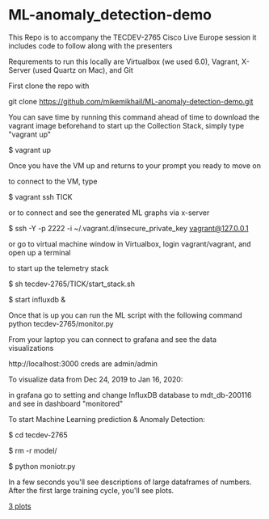 # ML-anomaly_detection-demo

This Repo is to accompany the TECDEV-2765 Cisco Live Europe session
it includes code to follow along with the presenters

Requrements to run this locally are Virtualbox (we used 6.0), Vagrant, X-Server (used Quartz on Mac), and Git

First clone the repo with 

git clone https://github.com/mikemikhail/ML-anomaly-detection-demo.git

You can save time by running this command ahead of time to download the vagrant image beforehand
to start up the Collection Stack, simply type "vagrant up"

$ vagrant up

Once you have the VM up and returns to your prompt you ready to move on 

to connect to the VM, type

$ vagrant ssh TICK

or to connect and see the generated ML graphs via x-server

$ ssh -Y -p 2222 -i ~/.vagrant.d/insecure_private_key vagrant@127.0.0.1

or go to virtual machine window in Virtualbox, login vagrant/vagrant, and open up a terminal

to start up the telemetry stack 

$ sh tecdev-2765/TICK/start_stack.sh

$ start influxdb &

Once that is up you can run the ML script with the following command
python tecdev-2765/monitor.py

From your laptop you can connect to grafana and see the data visualizations

http://localhost:3000
creds are admin/admin

To visualize data from Dec 24, 2019 to Jan 16, 2020:

in grafana go to setting and change InfluxDB database to mdt_db-200116
and see in dashboard "monitored"

To start Machine Learning prediction & Anomaly Detection:

$ cd tecdev-2765

$ rm -r model/

$ python moniotr.py

In a few seconds you'll see descriptions of large dataframes of numbers. After the first large training cycle, you'll see plots.

[3 plots](https://github.com/mikemikhail/ML-anomaly_detection-demo/blob/master/demo.png)
